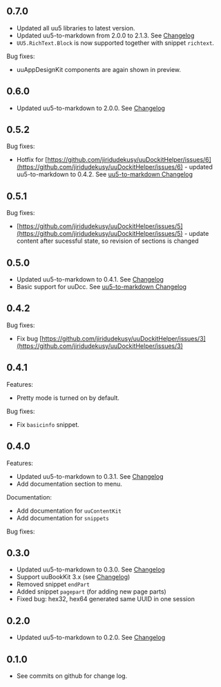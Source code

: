 0.7.0
-----
* Updated all uu5 libraries to latest version.
* Updated uu5-to-markdown from 2.0.0 to 2.1.3. See [Changelog](https://github.com/jiridudekusy/uu5-to-markdown/blob/master/doc/CHANGELOG.md)
* `UU5.RichText.Block` is now supported together with snippet `richtext`.

Bug fixes:
  - uuAppDesignKit components are again shown in preview.

0.6.0
-----

* Updated uu5-to-markdown to 2.0.0. See [Changelog](https://github.com/jiridudekusy/uu5-to-markdown/blob/master/doc/CHANGELOG.md)

0.5.2
-----

Bug fixes:
* Hotfix for [https://github.com/jiridudekusy/uuDockitHelper/issues/6](https://github.com/jiridudekusy/uuDockitHelper/issues/6) - updated uu5-to-markdown to 0.4.2. See [uu5-to-markdown Changelog](https://github.com/jiridudekusy/uu5-to-markdown/blob/master/doc/CHANGELOG.md)

0.5.1
-----

Bug fixes:
* [https://github.com/jiridudekusy/uuDockitHelper/issues/5](https://github.com/jiridudekusy/uuDockitHelper/issues/5) - update content after sucessful state, so revision of sections is changed 

0.5.0
-----

* Updated uu5-to-markdown to 0.4.1. See [Changelog](https://github.com/jiridudekusy/uu5-to-markdown/blob/master/doc/CHANGELOG.md)
* Basic support for uuDcc. See [uu5-to-markdown Changelog](https://github.com/jiridudekusy/uu5-to-markdown/blob/master/doc/CHANGELOG.md)

0.4.2
-----

Bug fixes:
* Fix bug [https://github.com/jiridudekusy/uuDockitHelper/issues/3](https://github.com/jiridudekusy/uuDockitHelper/issues/3) 

0.4.1
-----
Features: 
* Pretty mode is turned on by default.

Bug fixes:
* Fix `basicinfo` snippet.  

0.4.0
-----
Features: 
* Updated uu5-to-markdown to 0.3.1. See [Changelog](https://github.com/jiridudekusy/uu5-to-markdown/blob/master/doc/CHANGELOG.md)
* Add documentation section to menu.

Documentation:
* Add documentation for `uuContentKit`
* Add documentation for `snippets`

Bug fixes:

0.3.0
-----
* Updated uu5-to-markdown to 0.3.0. See [Changelog](https://github.com/jiridudekusy/uu5-to-markdown/blob/master/doc/CHANGELOG.md)
* Support uuBookKit 3.x (see [Changelog](https://uuos9.plus4u.net/uu-bookkitg01-main/78462435-e3f5c648e85f4319bd8fc25ea5be6c2c/book/page?code=rn_3))
* Removed snippet `endPart`
* Added  snippet `pagepart` (for adding new page parts)
* Fixed bug: hex32, hex64 generated same UUID in one session

0.2.0
-----
* Updated uu5-to-markdown to 0.2.0. See [Changelog](https://github.com/jiridudekusy/uu5-to-markdown/blob/master/doc/CHANGELOG.md)

0.1.0
-----
* See commits on github for change log.
